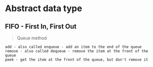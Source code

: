 # Abstract data type

## FIFO - First In, First Out

> Queue method

```
add - also called enqueue - add an item to the end of the queue
remove - also called dequeue - remove the item at the front of the queue
peek - get the item at the front of the queue, but don't remove it
```